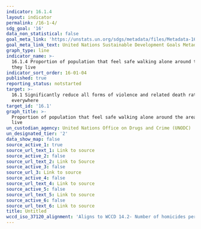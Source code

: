 ```yaml
---
indicator: 16.1.4
layout: indicator
permalink: /16-1-4/
sdg_goal: '16'
data_non_statistical: false
goal_meta_link: 'https://unstats.un.org/sdgs/metadata/files/Metadata-16-01-04.pdf'
goal_meta_link_text: United Nations Sustainable Development Goals Metadata (PDF 213 KB)
graph_type: line
indicator_name: >-
  16.1.4 Proportion of population that feel safe walking alone around the area
  they live
indicator_sort_order: 16-01-04
published: true
reporting_status: notstarted
target: >-
  16.1 Significantly reduce all forms of violence and related death rates
  everywhere
target_id: '16.1'
graph_title: >-
  Proportion of population that feel safe walking alone around the area they
  live
un_custodian_agency: United Nations Office on Drugs and Crime (UNODC)
un_designated_tier: '2'
data_show_map: false
source_active_1: true
source_url_text_1: Link to source
source_active_2: false
source_url_text_2: Link to Source
source_active_3: false
source_url_3: Link to source
source_active_4: false
source_url_text_4: Link to source
source_active_5: false
source_url_text_5: Link to source
source_active_6: false
source_url_text_6: Link to source
title: Untitled
wccd_iso_37120_alignment: 'Aligns to WCCD 14.2- Number of homicides per 100,000 population'
---
```


